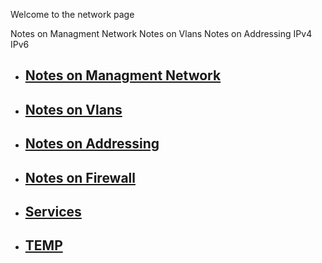 Welcome to the network page

Notes on Managment Network
Notes on Vlans
Notes on Addressing
    IPv4
    IPv6
    
* ## [Notes on Managment Network](https://wiki.techpatix.com/networking/ManagmentNetwork.md)
* ##  [Notes on Vlans](https://wiki.techpatix.com/networking/Vlans.md)
* ## [Notes on Addressing](https://wiki.techpatix.com/networking/Addressing.md)
* ## [Notes on Firewall](https://wiki.techpatix.com/networking/Firewall.md)
* ## [Services](https://wiki.techpatix.com/networking/Services.md)
* ## [TEMP](https://wiki.techpatix.com/networking/ManagmentNetwork.md)
